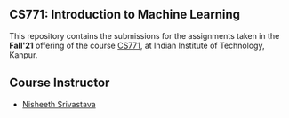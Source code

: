 ## CS771: Introduction to Machine Learning
This repository contains the submissions for the assignments taken in the **Fall'21** offering of the course [CS771](https://www.cse.iitk.ac.in/pages/CS771.html), at Indian Institute of Technology, Kanpur.


## Course Instructor
 - [Nisheeth Srivastava](https://www.cse.iitk.ac.in/users/nsrivast/)
